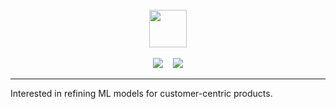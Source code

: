 <!-- <p align="left">
	<img src="https://komarev.com/ghpvc/?username=davidmeadejr&color=000000&style=flat-square&label=Profile+Views:" />
</p> -->

<div align="center">
  <br /> 
    <img  align="center" src="https://media.giphy.com/media/aExP3YOqb6ImBe5HG2/giphy.gif" width="60">
</div>
  <br /> 

<div align="center">
	<a href="https://github.com/davidmeadejr/external-curriculum-vitae/blob/master/external-curriculum-vitae-updated.pdf"><img src="https://img.shields.io/badge/Resume-black?style=for-the-badge&logo=github&logoColor=white"></a>
	&nbsp;&nbsp;
	<a href="https://www.linkedin.com/in/naomi-schl%C3%B6sser-1a0861150/"><img src="https://img.shields.io/badge/LinkedIn-0077B5?style=for-the-badge&logo=linkedin&logoColor=white"></a>
	<!-- &nbsp;&nbsp;
	<a href="https://github.com/davidmeadejr/github-curriculum-vitae"><img src="https://img.shields.io/badge/Digital%20Resume-black?style=for-the-badge&logo=github&logoColor=white"></a> -->
</div>

---


<!-- **🔎 About** -->

<!--  * 🧑🏿‍🎓 Bachelor of Science - BSc, Digital & Technology Solutions.

* 🦇🔊 <a href="https://app.poap.xyz/token/6264372">Chainlink Certified Smart Contract Developer</a>.

* 💻 Leveraging code for customer-centric products.

* 🔍 Exploration through coding in the fields of Machine Learning, Decentralisation, and Spatial Computing.

* 🧠 2022 Project Data Hack x Google Hackathon winner. -->

<!-- * 📧 Have I sparked your interest? [Lets talk 💬](mailto:davidmeadejnrgmail.com) -->
<!-- * 🧑🏿‍💻 SWE. @ -->

Interested in refining ML models for customer-centric products.


 <!--**📊 Statistics**

![Top Langs](https://github-readme-stats.vercel.app/api/top-langs/?username=davidmeadejr&layout=compact&theme=chartreuse-dark&hide=objective-c%2B%2B,objective-c,html,css,Objective-c++,jupyter%20notebook) -->
